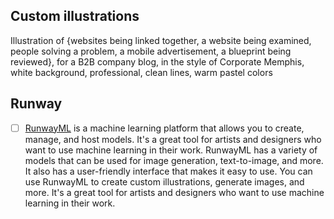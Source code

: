 ## Custom illustrations
Illustration of {websites being linked together, a website being examined, people solving a problem, a mobile advertisement, a blueprint being reviewed}, for a B2B company blog, in the style of Corporate Memphis, white background, professional, clean lines, warm pastel colors

## Runway

- [ ] [RunwayML](https://runwayml.com/) is a machine learning platform that allows you to create, manage, and host models. It's a great tool for artists and designers who want to use machine learning in their work. RunwayML has a variety of models that can be used for image generation, text-to-image, and more. It also has a user-friendly interface that makes it easy to use. You can use RunwayML to create custom illustrations, generate images, and more. It's a great tool for artists and designers who want to use machine learning in their work.

